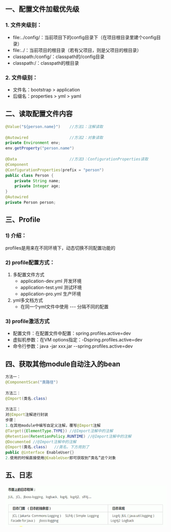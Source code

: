 ## 一、配置文件加载优先级

### 1. 文件夹级别：

- file:../config/：当前项目下的config目录下（在项目根目录里建个config目录）
- file:../：当前项目的根目录（若有父项目，则是父项目的根目录）
- classpath:/config/：classpath的/config目录
- classpath:/：classpath的根目录

### 2. 文件级别：

- 文件名：bootstrap > application
- 后缀名：properties > yml > yaml



## 二、读取配置文件内容

```java
@Value("${person.name}")	//方法1：注解读取

@Autowired					//方法2：对象读取
private Environment env;
env.getProperty("person.name")
    
@Data						//方法3：ConfigurationProperties读取						
@Component
@ConfigurationProperties(prefix = "person")
public class Person {
    private String name;
    private Integer age;
}
@Autowired
private Person person;
```



## 三、Profile

### 1) 介绍：

profiles是用来在不同环境下，动态切换不同配置功能的

### 2) profile配置方式：

1. 多配置文件方式
   - application-dev.yml 开发环境
   - application-test.yml 测试环境
   - application-pro.yml 生产环境
2. yml多文档方式
   - 在同一个yml文件中使用 --- 分隔不同的配置

### 3) profile激活方式

- 配置文件：在配置文件中配置：spring.profiles.active=dev
- 虚拟机参数：在VM options指定：-Dspring.profiles.active=dev
- 命令行参数：java -jar xxx.jar  --spring.profiles.active=dev




## 四、获取其他module自动注入的bean

```java
方法一：
@ComponentScan("类路径")
    
方法二：
@Import(类名.class)
    
方法三：
对@Import注解进行封装
步骤：
1.在其他module中编写自定义注解，覆写@Import注解    
@Target({ElementType.TYPE})	//@Import注解中的注解
@Retention(RetentionPolicy.RUNTIME)	//@Import注解中的注解
@Documented	//@Import注解中的注解
@Import(类名.class)	//类名，下方用到了
public @interface EnableUser{}
2.使用的时候直接使用@EnableUser即可获取到“类名”这个对象
```





## 五、日志

![image-20220209140729869](../../assets/image-20220209140729869.png)







